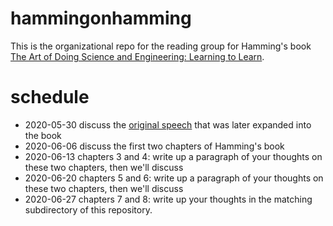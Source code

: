 # hammingonhamming
This is the organizational repo for the reading group for Hamming's book [The Art of Doing Science and Engineering: Learning to Learn](https://www.amazon.com/dp/1732265178/).

# schedule
* 2020-05-30 discuss the [original speech](https://www.cs.virginia.edu/~robins/YouAndYourResearch.html) that was later expanded into the book
* 2020-06-06 discuss the first two chapters of Hamming's book
* 2020-06-13 chapters 3 and 4: write up a paragraph of your thoughts on these two chapters, then we'll discuss
* 2020-06-20 chapters 5 and 6: write up a paragraph of your thoughts on these two chapters, then we'll discuss
* 2020-06-27 chapters 7 and 8: write up your thoughts in the matching subdirectory of this repository.
